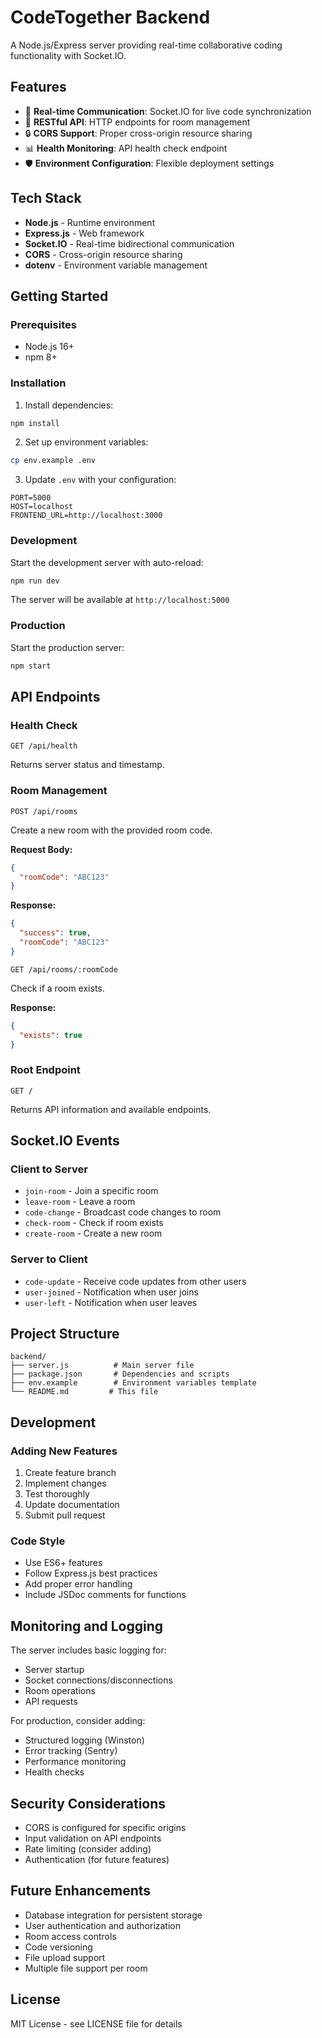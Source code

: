 # CodeTogether Backend

A Node.js/Express server providing real-time collaborative coding functionality with Socket.IO.

## Features

- 🚀 **Real-time Communication**: Socket.IO for live code synchronization
- 🔌 **RESTful API**: HTTP endpoints for room management
- 🔒 **CORS Support**: Proper cross-origin resource sharing
- 📊 **Health Monitoring**: API health check endpoint
- 🛡️ **Environment Configuration**: Flexible deployment settings

## Tech Stack

- **Node.js** - Runtime environment
- **Express.js** - Web framework
- **Socket.IO** - Real-time bidirectional communication
- **CORS** - Cross-origin resource sharing
- **dotenv** - Environment variable management

## Getting Started

### Prerequisites

- Node.js 16+
- npm 8+

### Installation

1. Install dependencies:
```bash
npm install
```

2. Set up environment variables:
```bash
cp env.example .env
```

3. Update `.env` with your configuration:
```env
PORT=5000
HOST=localhost
FRONTEND_URL=http://localhost:3000
```

### Development

Start the development server with auto-reload:
```bash
npm run dev
```

The server will be available at `http://localhost:5000`

### Production

Start the production server:
```bash
npm start
```

## API Endpoints

### Health Check
```
GET /api/health
```
Returns server status and timestamp.

### Room Management
```
POST /api/rooms
```
Create a new room with the provided room code.

**Request Body:**
```json
{
  "roomCode": "ABC123"
}
```

**Response:**
```json
{
  "success": true,
  "roomCode": "ABC123"
}
```

```
GET /api/rooms/:roomCode
```
Check if a room exists.

**Response:**
```json
{
  "exists": true
}
```

### Root Endpoint
```
GET /
```
Returns API information and available endpoints.

## Socket.IO Events

### Client to Server
- `join-room` - Join a specific room
- `leave-room` - Leave a room
- `code-change` - Broadcast code changes to room
- `check-room` - Check if room exists
- `create-room` - Create a new room

### Server to Client
- `code-update` - Receive code updates from other users
- `user-joined` - Notification when user joins
- `user-left` - Notification when user leaves


## Project Structure

```
backend/
├── server.js          # Main server file
├── package.json       # Dependencies and scripts
├── env.example        # Environment variables template
└── README.md         # This file
```

## Development

### Adding New Features

1. Create feature branch
2. Implement changes
3. Test thoroughly
4. Update documentation
5. Submit pull request

### Code Style

- Use ES6+ features
- Follow Express.js best practices
- Add proper error handling
- Include JSDoc comments for functions

## Monitoring and Logging

The server includes basic logging for:
- Server startup
- Socket connections/disconnections
- Room operations
- API requests

For production, consider adding:
- Structured logging (Winston)
- Error tracking (Sentry)
- Performance monitoring
- Health checks

## Security Considerations

- CORS is configured for specific origins
- Input validation on API endpoints
- Rate limiting (consider adding)
- Authentication (for future features)

## Future Enhancements

- Database integration for persistent storage
- User authentication and authorization
- Room access controls
- Code versioning
- File upload support
- Multiple file support per room

## License

MIT License - see LICENSE file for details 